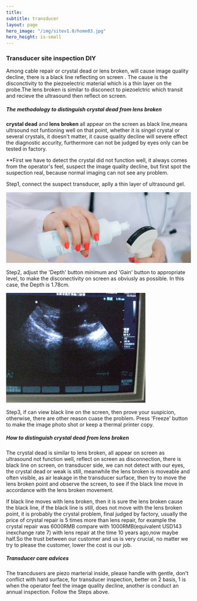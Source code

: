 ```yaml
---
title: 
subtitle: transducer
layout: page
hero_image: "/img/sitev1.0/home03.jpg"
hero_height: is-small
---
```


### Transducer site inspection DIY

Among cable repair or crystal dead or lens broken, will cause image quality decline, there is a black line reflecting on screen . The cause is the disconctivity to the piezoelectric material which is a thin layer on the probe.The lens broken is similar to disconect to piezoelctric which transit and recieve the ultrasound then reflect on screen.

##### The methodology to distinguish crystal dead from lens broken

**crystal dead** and **lens broken** all appear on the screen as black line,means ultrsound not funtioning well on that point, whether it is singel crystal or several crystals, it doesn't matter, it cause quality decline will severe effect the diagnostic accurity, furthermore can not be judged by eyes only can be tested in factory.

**First we have to detect the crystal did not function well, it always comes from the operator's feel, suspect the image quality decline, but first spot the suspection real, because normal imaging can not see any problem.

Step1, connect the suspect transducer, aplly a thin layer of ultrasound gel.

![inspection1](/tutorials/transducer/img/ultrasound-gel.jpg)

Step2, adjust the 'Depth' button minimum and 'Gain' button to appropriate level, to make the disconectivity on screen as obviusly as possible. In this case, the Depth is 1.78cm.

![inspection2](/tutorials/transducer/img/ultrasound-black.png)

Step3, if can view black line on the screen, then prove your suspicion, otherwise, there are other reason cuase the problem. Press 'Freeze' button to make the image photo shot or keep a thermal printer copy.

##### How to distinguish crystal dead from lens broken

The crystal dead is similar to lens broken, all appear on screen as ultrasound not function well, reflect on screen as disconnection, there is black line on screen, on transducer side, we can not detect with our eyes, the crystal dead or weak is still, meanwhile the lens broken is moveable and often visible, as air leakage in the transducer surface, then try to move the lens broken point and observe the screen, to see if the black line move in accordance with the lens broken movement.

If black line moves with lens broken, then it is sure the lens broken cause the black line, if the black line is still, does not move with the lens broken point, it is probably the crystal problem, final judged by factory, usually the price of crystal repair is 5 times more than lens repair, for example the crystal repair was 6000RMB compare with 1000RMB(equivalent USD143 inexchange rate 7) with lens repair at the time 10 years ago,now maybe half.So the trust between our customer and us is very crucial, no matter we try to please the customer, lower the cost is our job.

##### Transducer care advices

The trancdusers are piezo marterial inside, please handle with gentle, don't conflict with hard surface, for transducer inspection, better on 2 basis, 1 is when the operator feel the image quality decline, another is conduct an annual inspection. Follow the Steps above. 
